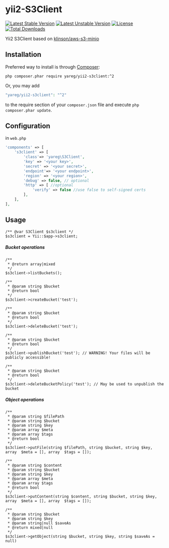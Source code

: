 # yii2-S3Client

[![Latest Stable Version](https://poser.pugx.org/yareg/yii2-s3client/v)](//packagist.org/packages/yareg/yii2-s3client)
[![Latest Unstable Version](https://poser.pugx.org/yareg/yii2-s3client/v/unstable)](//packagist.org/packages/yareg/yii2-s3client)
[![License](https://poser.pugx.org/yareg/yii2-s3client/license)](//packagist.org/packages/yareg/yii2-s3client)
[![Total Downloads](https://poser.pugx.org/yareg/yii2-s3client/downloads)](//packagist.org/packages/yareg/yii2-s3client)

Yii2 S3Client based on [klinson/aws-s3-minio](https://github.com/klinson/aws-s3-minio)

## Installation

Preferred way to install is through [Composer](https://getcomposer.org): 
```shell
php composer.phar require yareg/yii2-s3client:^2
```
Or, you may add

```php
"yareg/yii2-s3client": "^2"
```

to the require section of your `composer.json` file and execute `php composer.phar update`.

## Configuration

in ``web.php``

```php
'components' => [
    's3client' => [
        'class'=> 'yareg\S3Client',
        'key' => '<your key>',
        'secret' => '<your secret>',
        'endpoint'=> '<your endpoint>',
        'region' => '<your region>',
        'debug' => false, // optional
        'http' => [ //optional
            'verify' => false //use false to self-signed certs
        ],
    ],
],
```

## Usage

```
/** @var S3Client $s3client */
$s3client = Yii::$app->s3client;
```
##### Bucket operations
````
/**
 * @return array|mixed
 */
$s3client->listBuckets();

/**
 * @param string $bucket
 * @return bool
 */
$s3client->createBucket('test');

/**
 * @param string $bucket
 * @return bool
 */
$s3client->deleteBucket('test');

/**
 * @param string $bucket
 * @return bool
 */
$s3client->publishBucket('test'); // WARNING! Your files will be publicly accessible!

/**
 * @param string $bucket
 * @return bool
 */
$s3client->deleteBucketPolicy('test'); // May be used to unpublish the bucket
````

##### Object operations

```
/**
 * @param string $filePath
 * @param string $bucket
 * @param string $key
 * @param array $meta
 * @param array $tags
 * @return bool
 */
$s3client->putFile(string $filePath, string $bucket, string $key, array  $meta = [], array  $tags = []);

/**
 * @param string $content
 * @param string $bucket
 * @param string $key
 * @param array $meta
 * @param array $tags
 * @return bool
 */
$s3client->putContent(string $content, string $bucket, string $key, array  $meta = [], array  $tags = []);

/**
 * @param string $bucket
 * @param string $key
 * @param string|null $saveAs
 * @return mixed|null
 */
$s3client->getObject(string $bucket, string $key, string $saveAs = null)
```